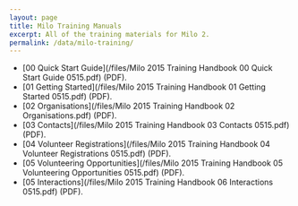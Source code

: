```yaml
---
layout: page
title: Milo Training Manuals
excerpt: All of the training materials for Milo 2.
permalink: /data/milo-training/
---
```




* [00 Quick Start Guide](/files/Milo 2015 Training Handbook 00 Quick Start Guide 0515.pdf) (PDF).
* [01 Getting Started](/files/Milo 2015 Training Handbook 01 Getting Started 0515.pdf) (PDF).
* [02 Organisations](/files/Milo 2015 Training Handbook 02 Organisations.pdf) (PDF).
* [03 Contacts](/files/Milo 2015 Training Handbook 03 Contacts 0515.pdf) (PDF).
* [04 Volunteer Registrations](/files/Milo 2015 Training Handbook 04 Volunteer Registrations 0515.pdf) (PDF).
* [05 Volunteering Opportunities](/files/Milo 2015 Training Handbook 05 Volunteering Opportunities 0515.pdf) (PDF).
* [05 Interactions](/files/Milo 2015 Training Handbook 06 Interactions 0515.pdf) (PDF).
